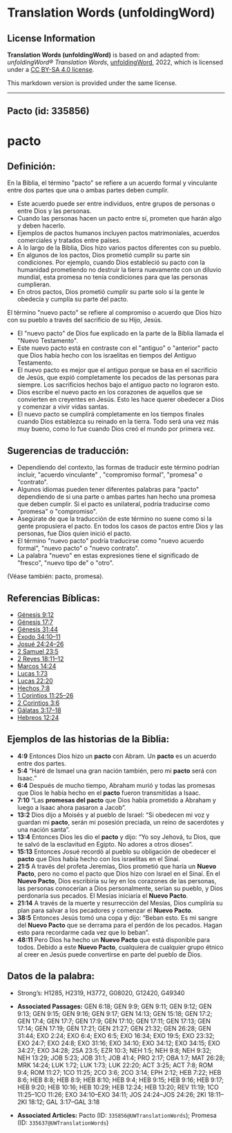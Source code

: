 # Translation Words (unfoldingWord)

## License Information

**Translation Words (unfoldingWord)** is based on and adapted from: _unfoldingWord® Translation Words_, [unfoldingWord](https://unfoldingword.org/utw), 2022, which is licensed under a [CC BY-SA 4.0 license](https://creativecommons.org/licenses/by-sa/4.0/legalcode.en).

This markdown version is provided under the same license.



--------------------------------

## Pacto (id: 335856)

pacto
=====

Definición:
-----------

En la Biblia, el término "pacto" se refiere a un acuerdo formal y vinculante entre dos partes que una o ambas partes deben cumplir.

* Este acuerdo puede ser entre individuos, entre grupos de personas o entre Dios y las personas.
* Cuando las personas hacen un pacto entre sí, prometen que harán algo y deben hacerlo.
* Ejemplos de pactos humanos incluyen pactos matrimoniales, acuerdos comerciales y tratados entre países.
* A lo largo de la Biblia, Dios hizo varios pactos diferentes con su pueblo.
* En algunos de los pactos, Dios prometió cumplir su parte sin condiciones. Por ejemplo, cuando Dios estableció su pacto con la humanidad prometiendo no destruir la tierra nuevamente con un diluvio mundial, esta promesa no tenía condiciones para que las personas cumplieran.
* En otros pactos, Dios prometió cumplir su parte solo si la gente le obedecía y cumplía su parte del pacto.

El término "nuevo pacto" se refiere al compromiso o acuerdo que Dios hizo con su pueblo a través del sacrificio de su Hijo, Jesús.

* El "nuevo pacto" de Dios fue explicado en la parte de la Biblia llamada el "Nuevo Testamento".
* Este nuevo pacto está en contraste con el "antiguo" o "anterior" pacto que Dios había hecho con los israelitas en tiempos del Antiguo Testamento.
* El nuevo pacto es mejor que el antiguo porque se basa en el sacrificio de Jesús, que expió completamente los pecados de las personas para siempre. Los sacrificios hechos bajo el antiguo pacto no lograron esto.
* Dios escribe el nuevo pacto en los corazones de aquellos que se convierten en creyentes en Jesús. Esto les hace querer obedecer a Dios y comenzar a vivir vidas santas.
* El nuevo pacto se cumplirá completamente en los tiempos finales cuando Dios establezca su reinado en la tierra. Todo será una vez más muy bueno, como lo fue cuando Dios creó el mundo por primera vez.

Sugerencias de traducción:
--------------------------

* Dependiendo del contexto, las formas de traducir este término podrían incluir, "acuerdo vinculante" , "compromiso formal", "promesa" o "contrato".
* Algunos idiomas pueden tener diferentes palabras para "pacto" dependiendo de si una parte o ambas partes han hecho una promesa que deben cumplir. Si el pacto es unilateral, podría traducirse como "promesa" o "compromiso".
* Asegúrate de que la traducción de este término no suene como si la gente propusiera el pacto. En todos los casos de pactos entre Dios y las personas, fue Dios quien inició el pacto.
* El término "nuevo pacto" podría traducirse como "nuevo acuerdo formal", "nuevo pacto" o "nuevo contrato".
* La palabra "nuevo" en estas expresiones tiene el significado de "fresco", "nuevo tipo de" o "otro".

(Véase también: pacto, promesa).

Referencias Bíblicas:
---------------------

* [Génesis 9:12](https://ref.ly/Gen9:12)
* [Génesis 17:7](https://ref.ly/Gen17:7)
* [Génesis 31:44](https://ref.ly/Gen31:44)
* [Éxodo 34:10–11](https://ref.ly/Exod34:10-Exod34:11)
* [Josué 24:24–26](https://ref.ly/Josh24:24-Josh24:26)
* [2 Samuel 23:5](https://ref.ly/2Sam23:5)
* [2 Reyes 18:11–12](https://ref.ly/2Kgs18:11-2Kgs18:12)
* [Marcos 14:24](https://ref.ly/Mark14:24)
* [Lucas 1:73](https://ref.ly/Luke1:73)
* [Lucas 22:20](https://ref.ly/Luke22:20)
* [Hechos 7:8](https://ref.ly/Acts7:8)
* [1 Corintios 11:25–26](https://ref.ly/1Cor11:25-1Cor11:26)
* [2 Corintios 3:6](https://ref.ly/2Cor3:6)
* [Gálatas 3:17–18](https://ref.ly/Gal3:17-Gal3:18)
* [Hebreos 12:24](https://ref.ly/Heb12:24)

Ejemplos de las historias de la Biblia:
---------------------------------------

* **4:9** Entonces Dios hizo un **pacto** con Abram. Un **pacto** es un acuerdo entre dos partes.
* **5:4** “Haré de Ismael una gran nación también, pero mi **pacto** será con Isaac.”
* **6:4** Después de mucho tiempo, Abraham murió y todas las promesas que Dios le había hecho en el **pacto** fueron transmitidas a Isaac.
* **7:10** “Las **promesas del pacto** que Dios había prometido a Abraham y luego a Isaac ahora pasaron a Jacob”.
* **13:2** Dios dijo a Moisés y al pueblo de Israel: “Si obedecen mi voz y guardan mi **pacto**, serán mi posesión preciada, un reino de sacerdotes y una nación santa”.
* **13:4** Entonces Dios les dio el **pacto** y dijo: “Yo soy Jehová, tu Dios, que te salvó de la esclavitud en Egipto. No adores a otros dioses”.
* **15:13** Entonces Josué recordó al pueblo su obligación de obedecer el **pacto** que Dios había hecho con los israelitas en el Sinaí.
* **21:5** A través del profeta Jeremías, Dios prometió que haría un **Nuevo Pacto**, pero no como el pacto que Dios hizo con Israel en el Sinaí. En el **Nuevo Pacto**, Dios escribiría su ley en los corazones de las personas, las personas conocerían a Dios personalmente, serían su pueblo, y Dios perdonaría sus pecados. El Mesías iniciaría el **Nuevo Pacto**.
* **21:14** A través de la muerte y resurrección del Mesías, Dios cumpliría su plan para salvar a los pecadores y comenzar el **Nuevo Pacto**.
* **38:5** Entonces Jesús tomó una copa y dijo: “Beban esto. Es mi sangre del **Nuevo Pacto** que se derrama para el perdón de los pecados. Hagan esto para recordarme cada vez que lo beban”.
* **48:11** Pero Dios ha hecho un **Nuevo Pacto** que está disponible para todos. Debido a este **Nuevo Pacto**, cualquiera de cualquier grupo étnico al creer en Jesús puede convertirse en parte del pueblo de Dios.

Datos de la palabra:
--------------------

* Strong’s: H1285, H2319, H3772, G08020, G12420, G49340

* **Associated Passages:** GEN 6:18; GEN 9:9; GEN 9:11; GEN 9:12; GEN 9:13; GEN 9:15; GEN 9:16; GEN 9:17; GEN 14:13; GEN 15:18; GEN 17:2; GEN 17:4; GEN 17:7; GEN 17:9; GEN 17:10; GEN 17:11; GEN 17:13; GEN 17:14; GEN 17:19; GEN 17:21; GEN 21:27; GEN 21:32; GEN 26:28; GEN 31:44; EXO 2:24; EXO 6:4; EXO 6:5; EXO 16:34; EXO 19:5; EXO 23:32; EXO 24:7; EXO 24:8; EXO 31:16; EXO 34:10; EXO 34:12; EXO 34:15; EXO 34:27; EXO 34:28; 2SA 23:5; EZR 10:3; NEH 1:5; NEH 9:8; NEH 9:32; NEH 13:29; JOB 5:23; JOB 31:1; JOB 41:4; PRO 2:17; OBA 1:7; MAT 26:28; MRK 14:24; LUK 1:72; LUK 1:73; LUK 22:20; ACT 3:25; ACT 7:8; ROM 9:4; ROM 11:27; 1CO 11:25; 2CO 3:6; 2CO 3:14; EPH 2:12; HEB 7:22; HEB 8:6; HEB 8:8; HEB 8:9; HEB 8:10; HEB 9:4; HEB 9:15; HEB 9:16; HEB 9:17; HEB 9:20; HEB 10:16; HEB 10:29; HEB 12:24; HEB 13:20; REV 11:19; 1CO 11:25–1CO 11:26; EXO 34:10–EXO 34:11; JOS 24:24–JOS 24:26; 2KI 18:11–2KI 18:12; GAL 3:17–GAL 3:18
* **Associated Articles:** Pacto (ID: `335856@UWTranslationWords`); Promesa (ID: `335637@UWTranslationWords`)

